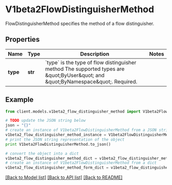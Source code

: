 # V1beta2FlowDistinguisherMethod

FlowDistinguisherMethod specifies the method of a flow distinguisher.

## Properties
Name | Type | Description | Notes
------------ | ------------- | ------------- | -------------
**type** | **str** | &#x60;type&#x60; is the type of flow distinguisher method The supported types are \&quot;ByUser\&quot; and \&quot;ByNamespace\&quot;. Required. | 

## Example

```python
from client.models.v1beta2_flow_distinguisher_method import V1beta2FlowDistinguisherMethod

# TODO update the JSON string below
json = "{}"
# create an instance of V1beta2FlowDistinguisherMethod from a JSON string
v1beta2_flow_distinguisher_method_instance = V1beta2FlowDistinguisherMethod.from_json(json)
# print the JSON string representation of the object
print V1beta2FlowDistinguisherMethod.to_json()

# convert the object into a dict
v1beta2_flow_distinguisher_method_dict = v1beta2_flow_distinguisher_method_instance.to_dict()
# create an instance of V1beta2FlowDistinguisherMethod from a dict
v1beta2_flow_distinguisher_method_form_dict = v1beta2_flow_distinguisher_method.from_dict(v1beta2_flow_distinguisher_method_dict)
```
[[Back to Model list]](../README.md#documentation-for-models) [[Back to API list]](../README.md#documentation-for-api-endpoints) [[Back to README]](../README.md)


